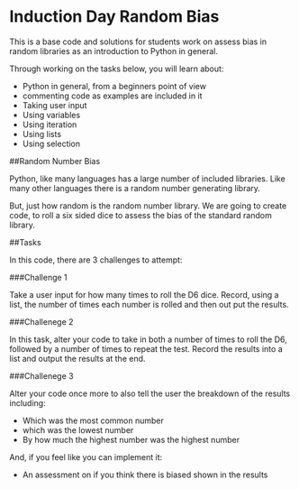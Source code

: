 # Induction Day Random Bias
This is a base code and solutions for students work on assess bias in random libraries as an introduction to Python in general. 

Through working on the tasks below, you will learn about:

- Python in general, from a beginners point of view
- commenting code as examples are included in it
- Taking user input
- Using variables
- Using iteration
- Using lists
- Using selection

##Random Number Bias

Python, like many languages has a large number of included libraries. Like many other languages there is a random number generating library. 

But, just how random is the random number library. We are going to create code, to roll a six sided dice to assess the bias of the standard random library. 

##Tasks

In this code, there are 3 challenges to attempt:

###Challenge 1

Take a user input for how many times to roll the D6 dice. Record, using a list, the number of times each number is rolled and then out put the results. 

###Challenege 2

In this task, alter your code to take in both a number of times to roll the D6, followed by a number of times to repeat the test. 
Record the results into a list and output the results at the end. 

###Challenege 3

Alter your code once more to also tell the user the breakdown of the results including:

- Which was the most common number
- which was the lowest number
- By how much the highest number was the highest number

And, if you feel like you can implement it:

- An assessment on if you think there is biased shown in the results 
